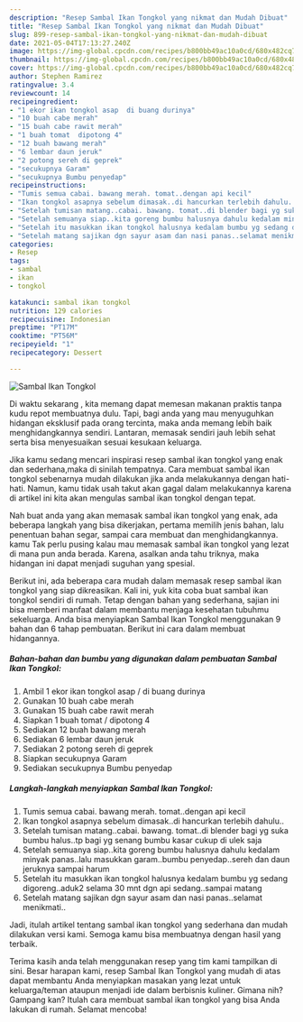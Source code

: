 ```yaml
---
description: "Resep Sambal Ikan Tongkol yang nikmat dan Mudah Dibuat"
title: "Resep Sambal Ikan Tongkol yang nikmat dan Mudah Dibuat"
slug: 899-resep-sambal-ikan-tongkol-yang-nikmat-dan-mudah-dibuat
date: 2021-05-04T17:13:27.240Z
image: https://img-global.cpcdn.com/recipes/b800bb49ac10a0cd/680x482cq70/sambal-ikan-tongkol-foto-resep-utama.jpg
thumbnail: https://img-global.cpcdn.com/recipes/b800bb49ac10a0cd/680x482cq70/sambal-ikan-tongkol-foto-resep-utama.jpg
cover: https://img-global.cpcdn.com/recipes/b800bb49ac10a0cd/680x482cq70/sambal-ikan-tongkol-foto-resep-utama.jpg
author: Stephen Ramirez
ratingvalue: 3.4
reviewcount: 14
recipeingredient:
- "1 ekor ikan tongkol asap  di buang durinya"
- "10 buah cabe merah"
- "15 buah cabe rawit merah"
- "1 buah tomat  dipotong 4"
- "12 buah bawang merah"
- "6 lembar daun jeruk"
- "2 potong sereh di geprek"
- "secukupnya Garam"
- "secukupnya Bumbu penyedap"
recipeinstructions:
- "Tumis semua cabai. bawang merah. tomat..dengan api kecil"
- "Ikan tongkol asapnya sebelum dimasak..di hancurkan terlebih dahulu.."
- "Setelah tumisan matang..cabai. bawang. tomat..di blender bagi yg suka bumbu halus..tp bagi yg senang bumbu kasar cukup di ulek saja"
- "Setelah semuanya siap..kita goreng bumbu halusnya dahulu kedalam minyak panas..lalu masukkan garam..bumbu penyedap..sereh dan daun jeruknya sampai harum"
- "Setelah itu masukkan ikan tongkol halusnya kedalam bumbu yg sedang digoreng..aduk2 selama 30 mnt dgn api sedang..sampai matang"
- "Setelah matang sajikan dgn sayur asam dan nasi panas..selamat menikmati.."
categories:
- Resep
tags:
- sambal
- ikan
- tongkol

katakunci: sambal ikan tongkol 
nutrition: 129 calories
recipecuisine: Indonesian
preptime: "PT17M"
cooktime: "PT56M"
recipeyield: "1"
recipecategory: Dessert

---
```



![Sambal Ikan Tongkol](https://img-global.cpcdn.com/recipes/b800bb49ac10a0cd/680x482cq70/sambal-ikan-tongkol-foto-resep-utama.jpg)

Di waktu  sekarang , kita memang dapat memesan makanan praktis tanpa kudu repot membuatnya dulu. Tapi, bagi anda yang mau menyuguhkan hidangan eksklusif pada orang tercinta, maka anda memang lebih baik menghidangkannya sendiri. Lantaran, memasak sendiri jauh lebih sehat serta bisa menyesuaikan sesuai kesukaan keluarga.

Jika kamu sedang mencari inspirasi resep sambal ikan tongkol yang enak dan sederhana,maka di sinilah tempatnya. Cara membuat sambal ikan tongkol  sebenarnya mudah dilakukan jika anda melakukannya dengan hati-hati. Namun, kamu tidak usah takut akan gagal dalam melakukannya 
karena di artikel ini kita akan mengulas sambal ikan tongkol dengan tepat.  



Nah buat anda yang akan memasak sambal ikan tongkol yang enak, ada beberapa langkah yang bisa dikerjakan, pertama memilih jenis bahan, lalu penentuan bahan segar, sampai cara membuat dan menghidangkannya. kamu Tak perlu pusing kalau mau memasak sambal ikan tongkol yang lezat di mana pun anda berada. Karena, asalkan anda  tahu triknya, maka hidangan ini dapat menjadi suguhan yang spesial.

Berikut ini, ada beberapa cara mudah dalam memasak resep sambal ikan tongkol yang siap dikreasikan. Kali ini, yuk kita coba buat sambal ikan tongkol sendiri di rumah. Tetap dengan bahan yang sederhana, sajian ini bisa memberi manfaat dalam membantu menjaga kesehatan tubuhmu sekeluarga. Anda bisa menyiapkan Sambal Ikan Tongkol menggunakan 9 bahan dan 6 tahap pembuatan. Berikut ini cara dalam membuat hidangannya.

<!--inarticleads1-->

##### Bahan-bahan dan bumbu yang digunakan dalam pembuatan Sambal Ikan Tongkol:

1. Ambil 1 ekor ikan tongkol asap / di buang durinya
1. Gunakan 10 buah cabe merah
1. Gunakan 15 buah cabe rawit merah
1. Siapkan 1 buah tomat / dipotong 4
1. Sediakan 12 buah bawang merah
1. Sediakan 6 lembar daun jeruk
1. Sediakan 2 potong sereh di geprek
1. Siapkan secukupnya Garam
1. Sediakan secukupnya Bumbu penyedap




<!--inarticleads2-->

##### Langkah-langkah menyiapkan Sambal Ikan Tongkol:

1. Tumis semua cabai. bawang merah. tomat..dengan api kecil
1. Ikan tongkol asapnya sebelum dimasak..di hancurkan terlebih dahulu..
1. Setelah tumisan matang..cabai. bawang. tomat..di blender bagi yg suka bumbu halus..tp bagi yg senang bumbu kasar cukup di ulek saja
1. Setelah semuanya siap..kita goreng bumbu halusnya dahulu kedalam minyak panas..lalu masukkan garam..bumbu penyedap..sereh dan daun jeruknya sampai harum
1. Setelah itu masukkan ikan tongkol halusnya kedalam bumbu yg sedang digoreng..aduk2 selama 30 mnt dgn api sedang..sampai matang
1. Setelah matang sajikan dgn sayur asam dan nasi panas..selamat menikmati..




Jadi, itulah artikel tentang  sambal ikan tongkol  yang sederhana dan mudah dilakukan versi kami. Semoga kamu bisa membuatnya dengan hasil yang terbaik. 

Terima kasih anda telah menggunakan resep yang tim kami tampilkan di sini. Besar harapan kami, resep  Sambal Ikan Tongkol yang mudah di atas dapat membantu Anda menyiapkan masakan yang lezat untuk keluarga/teman ataupun menjadi ide dalam berbisnis kuliner. Gimana nih? Gampang kan? Itulah cara membuat sambal ikan tongkol yang bisa Anda lakukan di rumah. Selamat mencoba!

